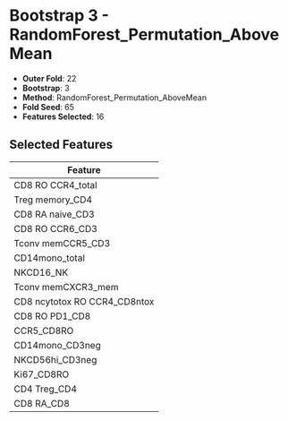 # Bootstrap 3 - RandomForest_Permutation_AboveMean

- **Outer Fold**: 22
- **Bootstrap**: 3
- **Method**: RandomForest_Permutation_AboveMean
- **Fold Seed**: 65
- **Features Selected**: 16

## Selected Features

| Feature |
|---------|
| CD8 RO CCR4_total |
| Treg memory_CD4 |
| CD8 RA naive_CD3 |
| CD8 RO CCR6_CD3 |
| Tconv memCCR5_CD3 |
| CD14mono_total |
| NKCD16_NK |
| Tconv memCXCR3_mem |
| CD8 ncytotox RO CCR4_CD8ntox |
| CD8 RO PD1_CD8 |
| CCR5_CD8RO |
| CD14mono_CD3neg |
| NKCD56hi_CD3neg |
| Ki67_CD8RO |
| CD4 Treg_CD4 |
| CD8 RA_CD8 |
